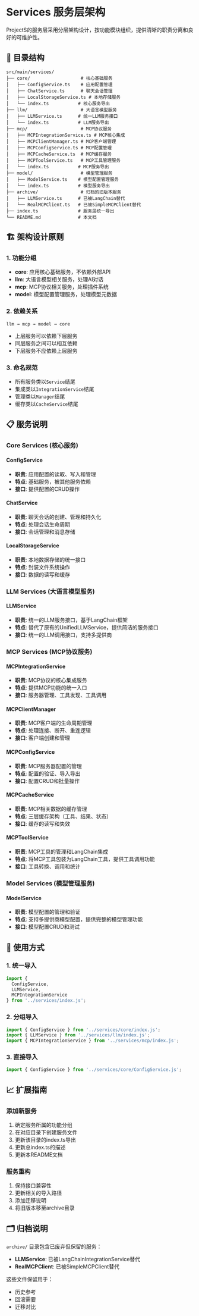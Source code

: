 # Services 服务层架构

ProjectS的服务层采用分层架构设计，按功能模块组织，提供清晰的职责分离和良好的可维护性。

## 📁 目录结构

```
src/main/services/
├── core/                   # 核心基础服务
│   ├── ConfigService.ts    # 应用配置管理
│   ├── ChatService.ts      # 聊天会话管理
│   ├── LocalStorageService.ts # 本地存储服务
│   └── index.ts           # 核心服务导出
├── llm/                    # 大语言模型服务
│   ├── LLMService.ts      # 统一LLM服务接口
│   └── index.ts           # LLM服务导出
├── mcp/                    # MCP协议服务
│   ├── MCPIntegrationService.ts # MCP核心集成
│   ├── MCPClientManager.ts # MCP客户端管理
│   ├── MCPConfigService.ts # MCP配置管理
│   ├── MCPCacheService.ts  # MCP缓存服务
│   ├── MCPToolService.ts   # MCP工具管理服务
│   └── index.ts           # MCP服务导出
├── model/                  # 模型管理服务
│   ├── ModelService.ts    # 模型配置管理服务
│   └── index.ts           # 模型服务导出
├── archive/                # 归档的旧版本服务
│   ├── LLMService.ts      # 已被LangChain替代
│   └── RealMCPClient.ts   # 已被SimpleMCPClient替代
├── index.ts               # 服务层统一导出
└── README.md              # 本文档
```

## 🏗️ 架构设计原则

### 1. **功能分组**
- **core**: 应用核心基础服务，不依赖外部API
- **llm**: 大语言模型相关服务，处理AI对话
- **mcp**: MCP协议相关服务，处理插件系统
- **model**: 模型配置管理服务，处理模型元数据

### 2. **依赖关系**
```
llm → mcp → model → core
```
- 上层服务可以依赖下层服务
- 同层服务之间可以相互依赖
- 下层服务不应依赖上层服务

### 3. **命名规范**
- 所有服务类以`Service`结尾
- 集成类以`IntegrationService`结尾
- 管理类以`Manager`结尾
- 缓存类以`CacheService`结尾

## 📋 服务说明

### Core Services (核心服务)

#### ConfigService
- **职责**: 应用配置的读取、写入和管理
- **特点**: 基础服务，被其他服务依赖
- **接口**: 提供配置的CRUD操作

#### ChatService
- **职责**: 聊天会话的创建、管理和持久化
- **特点**: 处理会话生命周期
- **接口**: 会话管理和消息存储

#### LocalStorageService
- **职责**: 本地数据存储的统一接口
- **特点**: 封装文件系统操作
- **接口**: 数据的读写和缓存

### LLM Services (大语言模型服务)

#### LLMService
- **职责**: 统一的LLM服务接口，基于LangChain框架
- **特点**: 替代了原有的UnifiedLLMService，提供简洁的服务接口
- **接口**: 统一的LLM调用接口，支持多提供商

### MCP Services (MCP协议服务)

#### MCPIntegrationService
- **职责**: MCP协议的核心集成服务
- **特点**: 提供MCP功能的统一入口
- **接口**: 服务器管理、工具发现、工具调用

#### MCPClientManager
- **职责**: MCP客户端的生命周期管理
- **特点**: 处理连接、断开、重连逻辑
- **接口**: 客户端创建和管理

#### MCPConfigService
- **职责**: MCP服务器配置的管理
- **特点**: 配置的验证、导入导出
- **接口**: 配置CRUD和批量操作

#### MCPCacheService
- **职责**: MCP相关数据的缓存管理
- **特点**: 三层缓存架构（工具、结果、状态）
- **接口**: 缓存的读写和失效

#### MCPToolService
- **职责**: MCP工具的管理和LangChain集成
- **特点**: 将MCP工具包装为LangChain工具，提供工具调用功能
- **接口**: 工具转换、调用和统计

### Model Services (模型管理服务)

#### ModelService
- **职责**: 模型配置的管理和验证
- **特点**: 支持多提供商模型配置，提供完整的模型管理功能
- **接口**: 模型配置CRUD和测试

## 🔧 使用方式

### 1. 统一导入
```typescript
import {
  ConfigService,
  LLMService,
  MCPIntegrationService
} from '../services/index.js';
```

### 2. 分组导入
```typescript
import { ConfigService } from '../services/core/index.js';
import { LLMService } from '../services/llm/index.js';
import { MCPIntegrationService } from '../services/mcp/index.js';
```

### 3. 直接导入
```typescript
import { ConfigService } from '../services/core/ConfigService.js';
```

## 📈 扩展指南

### 添加新服务
1. 确定服务所属的功能分组
2. 在对应目录下创建服务文件
3. 更新该目录的index.ts导出
4. 更新总index.ts的描述
5. 更新本README文档

### 服务重构
1. 保持接口兼容性
2. 更新相关的导入路径
3. 添加迁移说明
4. 将旧版本移至archive目录

## 🗂️ 归档说明

`archive/` 目录包含已废弃但保留的服务：
- **LLMService**: 已被LangChainIntegrationService替代
- **RealMCPClient**: 已被SimpleMCPClient替代

这些文件保留用于：
- 历史参考
- 回滚需要
- 迁移对比
